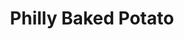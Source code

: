 ---
pid: llp112
title: Philly Baked Potato
location_transcription: LOVE PARK
coordinates: "[-75.165535445546, 39.954054852703]"
zipcode: '19128'
gen_neighborhood: Northwest Philadelphia
neighborhood: Roxborough
outside_phl: 
age: '12'
age_range: 6-13
instagram: 
image_file_name: llp_112.jpg
proposal_transcription: 
topic: Food,Neighborhoods
topic_summary: 0, 0, 0, 0
type: Other No Form
keywords_other: faint, baked potato, loaded potato, love statue
credit: 
image_labels: 
twitter: 
facebook: 
permalink: "/monuments/llp112/"
layout: item-page
---